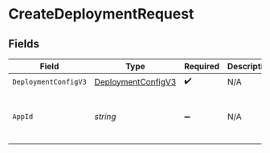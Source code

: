 # CreateDeploymentRequest


## Fields

| Field                                                           | Type                                                            | Required                                                        | Description                                                     | Example                                                         |
| --------------------------------------------------------------- | --------------------------------------------------------------- | --------------------------------------------------------------- | --------------------------------------------------------------- | --------------------------------------------------------------- |
| `DeploymentConfigV3`                                            | [DeploymentConfigV3](../../Models/Shared/DeploymentConfigV3.md) | :heavy_check_mark:                                              | N/A                                                             |                                                                 |
| `AppId`                                                         | *string*                                                        | :heavy_minus_sign:                                              | N/A                                                             | app-af469a92-5b45-4565-b3c4-b79878de67d2                        |